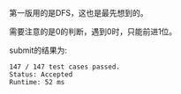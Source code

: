 第一版用的是DFS，这也是最先想到的。

需要注意的是0的判断，遇到0时，只能前进1位。

submit的结果为:
```
147 / 147 test cases passed.
Status: Accepted
Runtime: 52 ms
```
